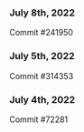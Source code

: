 ### July 8th, 2022

Commit #241950

### July 5th, 2022

Commit #314353


### July 4th, 2022

Commit #72281
